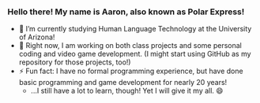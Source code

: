 ### Hello there!  My name is Aaron, also known as Polar Express!

- 🌱 I’m currently studying Human Language Technology at the University of Arizona!
- 🔭 Right now, I am working on both class projects and some personal coding and video game development.  (I might start using GitHub as my repository for those projects, too!)
- ⚡ Fun fact: I have no formal programming experience, but have done basic programming and game development for nearly 20 years!
  - ...I still have a lot to learn, though!  Yet I will give it my all. 😄

<!--
**IAmPolarExpress/IAmPolarExpress** is a ✨ _special_ ✨ repository because its `README.md` (this file) appears on your GitHub profile.

Here are some ideas to get you started:

- 🔭 I’m currently working on ...
- 🌱 I’m currently learning ...
- 👯 I’m looking to collaborate on ...
- 🤔 I’m looking for help with ...
- 💬 Ask me about ...
- 📫 How to reach me: ...
- 😄 Pronouns: ...
- ⚡ Fun fact: ...
-->
